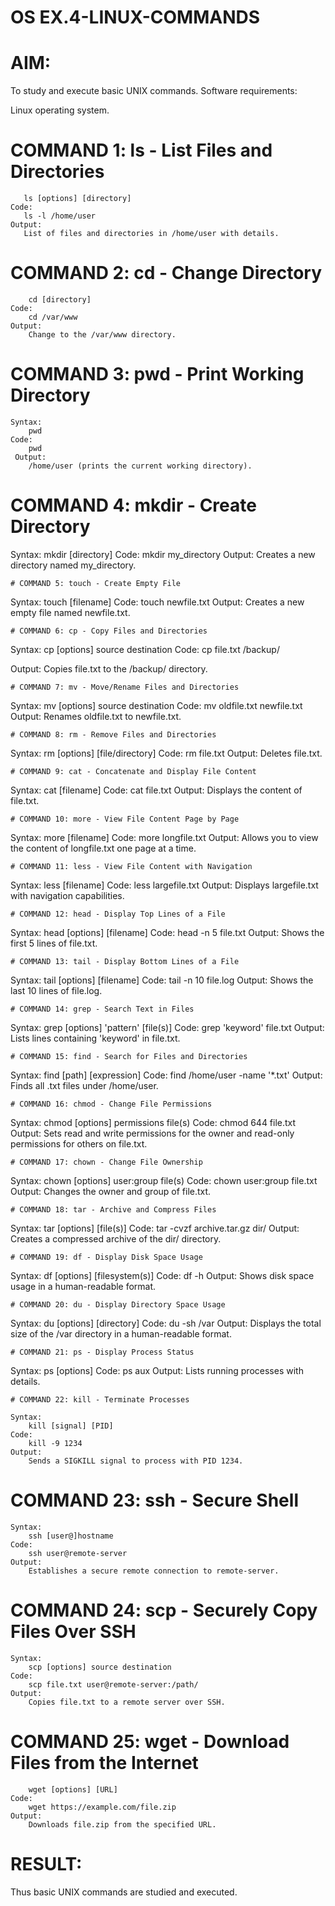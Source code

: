 # OS EX.4-LINUX-COMMANDS

# AIM:

To study and execute basic UNIX commands.
Software requirements:

Linux operating system.
# COMMAND 1: ls - List Files and Directories

 ```Syntax: 
	ls [options] [directory]
 Code: 
	ls -l /home/user
 Output: 
	List of files and directories in /home/user with details.
```
# COMMAND 2: cd - Change Directory

``` Syntax: 
	cd [directory]
Code: 
	cd /var/www
Output: 
	Change to the /var/www directory.
```
# COMMAND 3: pwd - Print Working Directory
```
Syntax: 
	pwd
Code: 
	pwd
 Output: 
	/home/user (prints the current working directory).
```
# COMMAND 4: mkdir - Create Directory

Syntax: 
	mkdir [directory]
Code: 
	mkdir my_directory
Output:	
	Creates a new directory named my_directory.
```
# COMMAND 5: touch - Create Empty File
```
Syntax: 
	touch [filename]
Code: 
	touch newfile.txt
Output: 
	Creates a new empty file named newfile.txt.
```
# COMMAND 6: cp - Copy Files and Directories
```
Syntax: 
	cp [options] source destination
Code: 
	cp file.txt /backup/

Output: 
	Copies file.txt to the /backup/ directory.
```
# COMMAND 7: mv - Move/Rename Files and Directories
```
Syntax: 
	mv [options] source destination
Code: 
	mv oldfile.txt newfile.txt
 Output: 
	Renames oldfile.txt to newfile.txt.
```
# COMMAND 8: rm - Remove Files and Directories
```
Syntax: 
	rm [options] [file/directory]
Code: 
	rm file.txt
Output: 
	Deletes file.txt.
```
# COMMAND 9: cat - Concatenate and Display File Content
```
Syntax: 
	cat [filename]
Code: 
	cat file.txt
Output: 
	Displays the content of file.txt.
```
# COMMAND 10: more - View File Content Page by Page
```
Syntax: 
	more [filename]
Code: 
	more longfile.txt
Output: 
	Allows you to view the content of longfile.txt one page at a time.
```
# COMMAND 11: less - View File Content with Navigation
```
Syntax: 
	less [filename]
Code: 
	less largefile.txt
Output: 
	Displays largefile.txt with navigation capabilities.
```
# COMMAND 12: head - Display Top Lines of a File
```
Syntax: 
	head [options] [filename]
Code: 
	head -n 5 file.txt
Output: 
	Shows the first 5 lines of file.txt.
```
# COMMAND 13: tail - Display Bottom Lines of a File
```
Syntax: 
	tail [options] [filename]
Code: 
	tail -n 10 file.log
Output: 
	Shows the last 10 lines of file.log.
```
# COMMAND 14: grep - Search Text in Files
```
Syntax: 
	grep [options] 'pattern' [file(s)]
Code: 
	grep 'keyword' file.txt
Output: 
	Lists lines containing 'keyword' in file.txt.
```
# COMMAND 15: find - Search for Files and Directories
```
Syntax:
	find [path] [expression]
Code: 
	find /home/user -name '*.txt'
Output: 
	Finds all .txt files under /home/user.
```
# COMMAND 16: chmod - Change File Permissions
```
Syntax: 
	chmod [options] permissions file(s)
Code: 
	chmod 644 file.txt
Output: 
	Sets read and write permissions for the owner and read-only permissions for others on file.txt.
```
# COMMAND 17: chown - Change File Ownership
```
Syntax: 
	chown [options] user:group file(s)
Code: 
	chown user:group file.txt
Output: 
	Changes the owner and group of file.txt.
```
# COMMAND 18: tar - Archive and Compress Files
```
Syntax: 
	tar [options] [file(s)]
Code: 
	tar -cvzf archive.tar.gz dir/
Output: 
	Creates a compressed archive of the dir/ directory.
```
# COMMAND 19: df - Display Disk Space Usage
```
Syntax: 
	df [options] [filesystem(s)]
Code: 
	df -h
Output: 
	Shows disk space usage in a human-readable format.
```
# COMMAND 20: du - Display Directory Space Usage
```
Syntax: 
	du [options] [directory]
Code: 
	du -sh /var
Output: 
	Displays the total size of the /var directory in a human-readable format.
```
# COMMAND 21: ps - Display Process Status
```
Syntax: 
	ps [options]
Code: 
	ps aux
Output: 
	Lists running processes with details.
```
# COMMAND 22: kill - Terminate Processes

Syntax: 
	kill [signal] [PID]
Code: 
	kill -9 1234
Output: 
	Sends a SIGKILL signal to process with PID 1234.
```
# COMMAND 23: ssh - Secure Shell
```
Syntax: 
	ssh [user@]hostname
Code: 
	ssh user@remote-server
Output: 
	Establishes a secure remote connection to remote-server.
```
# COMMAND 24: scp - Securely Copy Files Over SSH
```
Syntax:
	scp [options] source destination
Code: 
	scp file.txt user@remote-server:/path/
Output: 
	Copies file.txt to a remote server over SSH.
```
# COMMAND 25: wget - Download Files from the Internet

```Syntax: 
	wget [options] [URL]
Code: 
	wget https://example.com/file.zip
Output: 
	Downloads file.zip from the specified URL.
```
# RESULT:
Thus basic UNIX commands are studied and executed.

